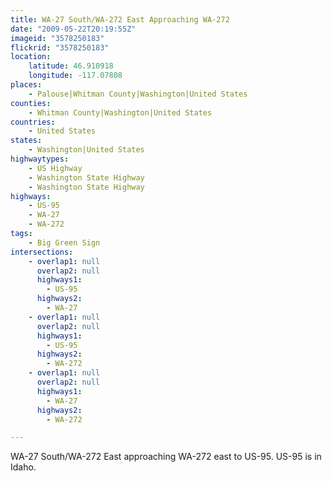 ```yaml
---
title: WA-27 South/WA-272 East Approaching WA-272
date: "2009-05-22T20:19:55Z"
imageid: "3578250183"
flickrid: "3578250183"
location:
    latitude: 46.910918
    longitude: -117.07808
places:
    - Palouse|Whitman County|Washington|United States
counties:
    - Whitman County|Washington|United States
countries:
    - United States
states:
    - Washington|United States
highwaytypes:
    - US Highway
    - Washington State Highway
    - Washington State Highway
highways:
    - US-95
    - WA-27
    - WA-272
tags:
    - Big Green Sign
intersections:
    - overlap1: null
      overlap2: null
      highways1:
        - US-95
      highways2:
        - WA-27
    - overlap1: null
      overlap2: null
      highways1:
        - US-95
      highways2:
        - WA-272
    - overlap1: null
      overlap2: null
      highways1:
        - WA-27
      highways2:
        - WA-272

---
```

WA-27 South/WA-272 East approaching WA-272 east to US-95. US-95 is in Idaho.